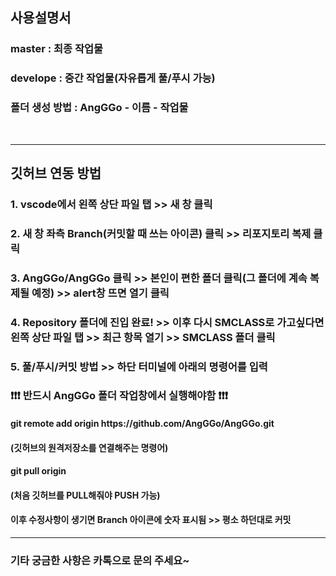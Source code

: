<h2>사용설명서</h2>
<h3>master : 최종 작업물</h3>
<h3>develope : 중간 작업물(자유롭게 풀/푸시 가능)</h3>
<h3>폴더 생성 방법 : AngGGo - 이름 - 작업물 </h3>
<br/>
<hr>
<h2>깃허브 연동 방법</h2>
<h3>1. vscode에서 왼쪽 상단 파일 탭 >> 새 창 클릭</h3>
<h3>2. 새 창 좌측 Branch(커밋할 때 쓰는 아이콘) 클릭 >> 리포지토리 복제 클릭 </h3>
<h3>3. AngGGo/AngGGo 클릭 >> 본인이 편한 폴더 클릭(그 폴더에 계속 복제될 예정) >> alert창 뜨면 열기 클릭</h3>
<h3>4. Repository 폴더에 진입 완료! >> 이후 다시 SMCLASS로 가고싶다면 왼쪽 상단 파일 탭 >> 최근 항목 열기 >> SMCLASS 폴더 클릭</h3>
<h3>5. 풀/푸시/커밋 방법 >> 하단 터미널에 아래의 명령어를 입력</h3>
<h3> ❗❗❗ 반드시 AngGGo 폴더 작업창에서 실행해야함 ❗❗❗ </h3>
<h4>git remote add origin https://github.com/AngGGo/AngGGo.git</h4>
<h4>(깃허브의 원격저장소를 연결해주는 명령어)</h4>
<h4>git pull origin</h4>
<h4>(처음 깃허브를 PULL해줘야 PUSH 가능)</h4>
<h4>이후 수정사항이 생기면 Branch 아이콘에 숫자 표시됨 >> 평소 하던대로 커밋</h4>
<hr>
<h3>기타 궁금한 사항은 카톡으로 문의 주세요~</h3>
